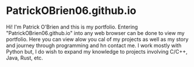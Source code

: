 # PatrickOBrien06.github.io

Hi! I'm Patrick O'Brien and this is my portfolio. Entering "PatrickOBrien06.github.io" into any web browser can be done to view my portfolio. Here you can view alow you cal of my projects as well as my story and journey through programming and hn contact me. I work mostly with Python but, I do wish to expand my knowledge to projects involving C/C++, Java, Rust, etc. 